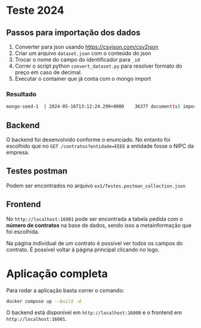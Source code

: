 # Teste 2024

## Passos para importação dos dados

1. Converter para json usando https://csvjson.com/csv2json
2. Criar um arquivo `dataset.json` com o conteúdo do json
3. Trocar o nome do campo do identificador para `_id`
4. Correr o script python `convert_dataset.py` para resolver formato do preço em caso de decimal.
4. Executar o container que já conta com o mongo import


### Resultado

```bash
mongo-seed-1  | 2024-05-16T13:12:24.299+0000    36377 document(s) imported successfully. 0 document(s) failed to import.
```

## Backend

O backend foi desenvolvido conforme o enunciado. No entanto foi escolhido que no `GET /contratos?entidade=EEEE` a entidade fosse o NIPC da empresa.

## Testes postman

Podem ser encontrados no arquivo `ex1/Testes.postman_collection.json`

## Frontend

No `http://localhost:16001` pode ser encontrada a tabela pedida com o **número de contratos** na base de dados, sendo isso a metainformação que foi escolhida.

Na página individual de um contrato é possível ver todos os campos do contrato. É possível voltar à página principal clicando no logo.

# Aplicação completa

Para rodar a aplicação basta correr o comando:

```bash
docker compose up --build -d
```

O backend está disponível em `http://localhost:16000` e o frontend em `http://localhost:16001`.